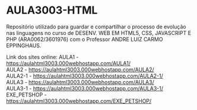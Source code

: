 # AULA3003-HTML
 
Repositório utilizado para guardar e compartilhar o processo de evolução nas linguagens no curso de DESENV. WEB EM HTML5, CSS, JAVASCRIPT E PHP (ARA0062/3601976) com o Professor ANDRE LUIZ CARMO EPPINGHAUS.

Link dos sites online: 
AULA1 - https://aulahtml3003.000webhostapp.com/AULA1/<br>
AULA2 - https://aulahtml3003.000webhostapp.com/AULA2/<br>
AULA2-1 - https://aulahtml3003.000webhostapp.com/AULA2-1/<br>
AULA3 - https://aulahtml3003.000webhostapp.com/AULA3/<br>
AULA3-1 - https://aulahtml3003.000webhostapp.com/AULA3-1/<br>
EXE_PETSHOP - https://aulahtml3003.000webhostapp.com/EXE_PETSHOP/<br>
